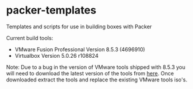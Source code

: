 # packer-templates
Templates and scripts for use in building boxes with Packer

Current build tools:

* VMware Fusion Professional Version 8.5.3 (4696910)
* Virtualbox Version 5.0.26 r108824

Note: Due to a bug in the version of VMware tools shipped with 8.5.3
you will need to download the latest version of the tools from
[here](https://my.vmware.com/group/vmware/details?downloadGroup=VMTOOLS1010&productId=491).
Once downloaded extract the tools and replace the existing VMware tools
iso's.
